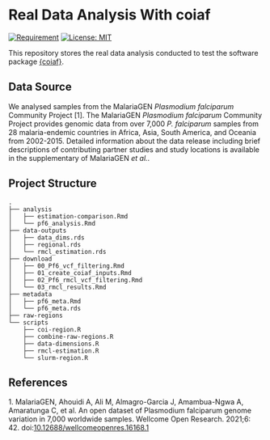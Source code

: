 
<!-- README.md is generated from README.Rmd. Please edit that file -->

# Real Data Analysis With coiaf

<!-- badges: start -->

[![Requirement](https://img.shields.io/badge/requirement-coiaf-blue)](https://github.com/bailey-lab/coiaf)
[![License:
MIT](https://img.shields.io/badge/License-MIT-yellow.svg)](https://opensource.org/licenses/MIT)
<!-- badges: end -->

This repository stores the real data analysis conducted to test the
software package [{coiaf}](https://github.com/bailey-lab/coiaf).

## Data Source

We analysed samples from the MalariaGEN *Plasmodium falciparum*
Community Project \[1\]. The MalariaGEN *Plasmodium falciparum*
Community Project provides genomic data from over 7,000 *P. falciparum*
samples from 28 malaria-endemic countries in Africa, Asia, South
America, and Oceania from 2002-2015. Detailed information about the data
release including brief descriptions of contributing partner studies and
study locations is available in the supplementary of MalariaGEN *et
al.*.

## Project Structure

    .
    ├── analysis
    │   ├── estimation-comparison.Rmd
    │   └── pf6_analysis.Rmd
    ├── data-outputs
    │   ├── data_dims.rds
    │   ├── regional.rds
    │   └── rmcl_estimation.rds
    ├── download
    │   ├── 00_Pf6_vcf_filtering.Rmd
    │   ├── 01_create_coiaf_inputs.Rmd
    │   ├── 02_Pf6_rmcl_vcf_filtering.Rmd
    │   └── 03_rmcl_results.Rmd
    ├── metadata
    │   ├── pf6_meta.Rmd
    │   └── pf6_meta.rds
    ├── raw-regions
    └── scripts
        ├── coi-region.R
        ├── combine-raw-regions.R
        ├── data-dimensions.R
        ├── rmcl-estimation.R
        └── slurm-region.R

## References

<div id="refs" class="references csl-bib-body">

<div id="ref-malariagen_open_2021" class="csl-entry">

<span class="csl-left-margin">1. </span><span
class="csl-right-inline">MalariaGEN, Ahouidi A, Ali M, Almagro-Garcia J,
Amambua-Ngwa A, Amaratunga C, et al. An open dataset of Plasmodium
falciparum genome variation in 7,000 worldwide samples. Wellcome Open
Research. 2021;6: 42.
doi:[10.12688/wellcomeopenres.16168.1](https://doi.org/10.12688/wellcomeopenres.16168.1)</span>

</div>

</div>
